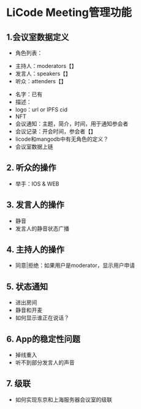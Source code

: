 # LiCode Meeting管理功能
## 1.会议室数据定义
- 角色列表：
* 主持人：moderators【】
* 发言人：speakers【】
* 听众：attenders【】
- 名字：已有
- 描述：
- logo：url or IPFS cid
- NFT
- 会议通知：主题，简介，时间，用于通知参会者
- 会议记录：开会时间，参会者【】
- licode和mangodb中有无角色的定义？
- 会议室数据上链

## 2. 听众的操作
- 举手：IOS & WEB
## 3. 发言人的操作
- 静音
- 发言人的静音状态广播
## 4. 主持人的操作
- 同意|拒绝：如果用户是moderator，显示用户申请 
## 5. 状态通知
- 进出房间
- 静音和开麦
- 如何显示谁正在说话？
## 6. App的稳定性问题
- 掉线重入
- 听不到部分发言人的声音
## 7. 级联
- 如何实现东京和上海服务器会议室的级联
